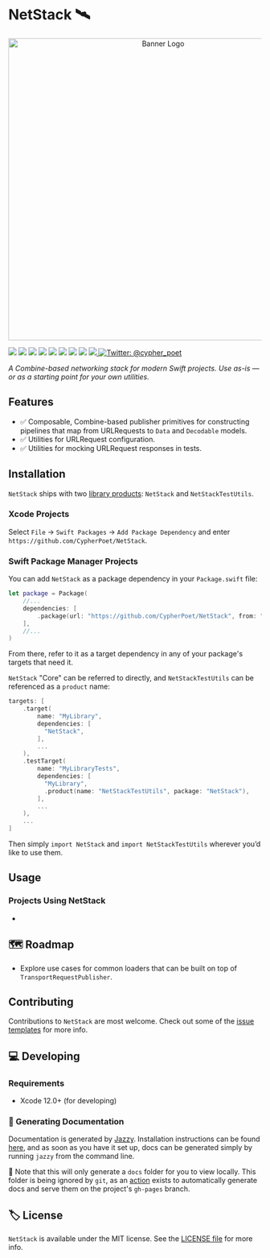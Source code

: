 # NetStack 🛰

<!-- Header Logo -->

<p align="center">
   <img width="600px" src="./Resources/Assets/banner-logo.png" alt="Banner Logo">
</p>


<!-- Badges -->

<p>
    <img src="https://img.shields.io/badge/Swift-5.3-F06C33.svg" />
    <img src="https://img.shields.io/badge/iOS-13.0+-865EFC.svg" />
    <img src="https://img.shields.io/badge/iPadOS-13.0+-F65EFC.svg" />
    <img src="https://img.shields.io/badge/macOS-10.15+-179AC8.svg" />
    <img src="https://img.shields.io/badge/tvOS-13.0+-41465B.svg" />
    <img src="https://img.shields.io/badge/watchOS-6.0+-1FD67A.svg" />
    <img src="https://img.shields.io/badge/License-MIT-blue.svg" />
    <img src="https://github.com/CypherPoet/NetStack/workflows/Build%20&%20Test/badge.svg" />
    <a href="https://github.com/apple/swift-package-manager">
      <img src="https://img.shields.io/badge/spm-compatible-brightgreen.svg?style=flat" />
    </a>
    <a href="https://twitter.com/cypher_poet">
        <img src="https://img.shields.io/badge/Contact-@cypher_poet-lightgrey.svg?style=flat" alt="Twitter: @cypher_poet" />
    </a>
</p>



<p align="center">

_A Combine-based networking stack for modern Swift projects. Use as-is &mdash; or as a starting point for your own utilities._

<p />


## Features

- ✅ Composable, Combine-based publisher primitives for constructing pipelines that map from URLRequests to `Data` and `Decodable` models.
- ✅ Utilities for URLRequest configuration.
- ✅ Utilities for mocking URLRequest responses in tests.


## Installation

`NetStack` ships with two [library products](https://developer.apple.com/documentation/swift_packages/product): `NetStack` and `NetStackTestUtils`.

### Xcode Projects

Select `File` -> `Swift Packages` -> `Add Package Dependency` and enter `https://github.com/CypherPoet/NetStack`.


### Swift Package Manager Projects

You can add `NetStack` as a package dependency in your `Package.swift` file:

```swift
let package = Package(
    //...
    dependencies: [
        .package(url: "https://github.com/CypherPoet/NetStack", from: "0.0.3"),
    ],
    //...
)
```

From there, refer to it as a target dependency in any of your package's targets that need it.

`NetStack` "Core" can be referred to directly, and `NetStackTestUtils` can be referenced as a `product` name:

```swift
targets: [
    .target(
        name: "MyLibrary",
        dependencies: [
          "NetStack",
        ],
        ...
    ),
    .testTarget(
        name: "MyLibraryTests",
        dependencies: [
          "MyLibrary",
          .product(name: "NetStackTestUtils", package: "NetStack"),
        ],
        ...
    ),
    ...
]
```

Then simply `import NetStack` and `import NetStackTestUtils` wherever you’d like to use them.


## Usage

### Projects Using NetStack

-

## 🗺 Roadmap

- Explore use cases for common loaders that can be built on top of `TransportRequestPublisher`.


## Contributing

Contributions to `NetStack` are most welcome. Check out some of the [issue templates](./.github/ISSUE_TEMPLATE/) for more info.



## 💻 Developing

### Requirements

- Xcode 12.0+ (for developing)


### 📜 Generating Documentation

Documentation is generated by [Jazzy](https://github.com/realm/jazzy). Installation instructions can be found [here](https://github.com/realm/jazzy#installation), and as soon as you have it set up, docs can be generated simply by running `jazzy` from the command line.

📝 Note that this will only generate a `docs` folder for you to view locally. This folder is being ignored by `git`, as an [action](./.github/workflows/PublishDocumentation.yml) exists to automatically generate docs and serve them on the project's `gh-pages` branch.


## 🏷 License

`NetStack` is available under the MIT license. See the [LICENSE file](./LICENSE) for more info.
